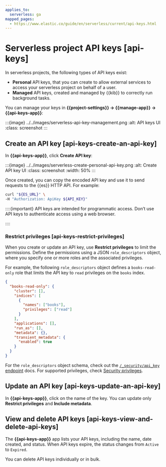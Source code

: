 ```yaml
---
applies_to:
  serverless: ga
mapped_pages:
  - https://www.elastic.co/guide/en/serverless/current/api-keys.html
---
```


# Serverless project API keys [api-keys]

In serverless projects, the following types of API keys exist:

- **Personal** API keys, that you can create to allow external services to access your serverless project on behalf of a user.
- **Managed** API keys, created and managed by {{kib}} to correctly run background tasks.

You can manage your keys in **{{project-settings}} → {{manage-app}} → {{api-keys-app}}**:

:::{image} ../../images/serverless-api-key-management.png
:alt: API keys UI
:class: screenshot
:::


## Create an API key [api-keys-create-an-api-key]

In **{{api-keys-app}}**, click **Create API key**:

:::{image} ../../images/serverless-create-personal-api-key.png
:alt: Create API key UI
:class: screenshot
:width: 50%
:::

Once created, you can copy the encoded API key and use it to send requests to the {{es}} HTTP API. For example:

```bash
curl "${ES_URL}" \
-H "Authorization: ApiKey ${API_KEY}"
```

::::{important}
API keys are intended for programmatic access. Don’t use API keys to authenticate access using a web browser.

::::



### Restrict privileges [api-keys-restrict-privileges]

When you create or update an API key, use **Restrict privileges** to limit the permissions. Define the permissions using a JSON `role_descriptors` object, where you specify one or more roles and the associated privileges.

For example, the following `role_descriptors` object defines a `books-read-only` role that limits the API key to `read` privileges on the `books` index.

```json
{
  "books-read-only": {
    "cluster": [],
    "indices": [
      {
        "names": ["books"],
        "privileges": ["read"]
      }
    ],
    "applications": [],
    "run_as": [],
    "metadata": {},
    "transient_metadata": {
      "enabled": true
    }
  }
}
```

For the `role_descriptors` object schema, check out the [`/_security/api_key` endpoint](https://www.elastic.co/docs/api/doc/elasticsearch-serverless/operation/operation-security-create-api-key) docs. For supported privileges, check [Security privileges](asciidocalypse://docs/elasticsearch/docs/reference/elasticsearch/security-privileges.md#privileges-list-indices).


## Update an API key [api-keys-update-an-api-key]

In **{{api-keys-app}}**, click on the name of the key. You can update only **Restrict privileges** and **Include metadata**.


## View and delete API keys [api-keys-view-and-delete-api-keys]

The **{{api-keys-app}}** app lists your API keys, including the name, date created, and status. When API keys expire, the status changes from `Active` to `Expired`.

You can delete API keys individually or in bulk.
